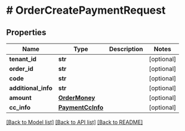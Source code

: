# # OrderCreatePaymentRequest


## Properties 


Name | Type | Description | Notes
------------ | ------------- | ------------- | -------------
**tenant_id**| **str** |   | [optional]
**order_id**| **str** |   | [optional]
**code**| **str** |   | [optional]
**additional_info**| **str** |   | [optional]
**amount**| [**OrderMoney**](OrderMoney.md) |   | [optional]
**cc_info**| [**PaymentCcInfo**](PaymentCcInfo.md) |   | [optional]


[[Back to Model list]](../../README.md#models) [[Back to API list]](../../README.md#endpoints) [[Back to README]](../../README.md)

